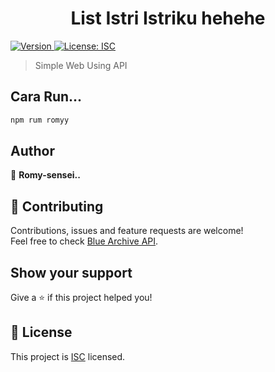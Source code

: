 <h1 align="center">List Istri Istriku hehehe</h1>
<p>
  <a href="https://www.npmjs.com/package/express" target="_blank">
    <img alt="Version" src="https://img.shields.io/npm/v/Simple Web Using API.svg">
  </a>
  <a href="https://api-blue-archive.vercel.app/" target="_blank">
    <img alt="License: ISC" src="https://img.shields.io/badge/License-ISC-yellow.svg" />
  </a>
</p>

> Simple Web Using API

## Cara Run...

```sh
npm rum romyy
```

## Author

👤 **Romy-sensei..**


## 🤝 Contributing

Contributions, issues and feature requests are welcome!<br />Feel free to check [Blue Archive API](https://api-blue-archive.vercel.app/). 

## Show your support

Give a ⭐️ if this project helped you!

## 📝 License

This project is [ISC](https://api-blue-archive.vercel.app/) licensed.

